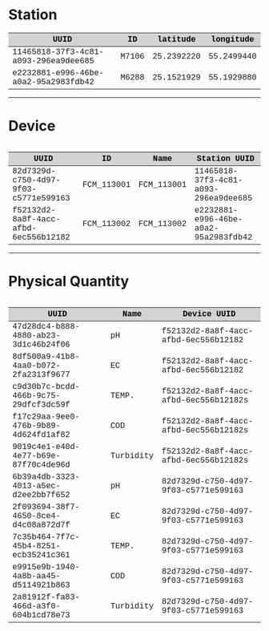 <style>
table {
  font-family: 'Courier New', 'Microsoft JhengHei', Arial, sans-serif;
  width: 100%;
}
table > thead {
  color: black;
  background-color: #D3D3D3;
}
pre {
  font-family: 'Courier New', 'Microsoft JhengHei', Arial, sans-serif;
  background-color: WhiteSmoke;
}
pre > font {
  color: #36BF36;
  font-weight: 700;
}
pre > var {
  color: #FF4D40;
  font-weight: 700;
}
.query {
  color: black;
  background-color: #ECECEC;
}
</style>

# Station

<table>
    <thead>
        <tr>
            <th>UUID</th>
            <th>ID</th>
            <th>latitude</th>
            <th>longitude</th>
        </tr>
    </thead>
  <tbody>
    <tr>
      <td>11465818-37f3-4c81-a093-296ea9dee685</td>
      <td>M7106</td>
      <td>25.2392220</td>
      <td>55.2499440</td>
    </tr>
    <tr>
      <td>e2232881-e996-46be-a0a2-95a2983fdb42</td>
      <td>M6288</td>
      <td>25.1521929</td>
      <td>55.1929880</td>
    </tr>
  </tobdy>
<table>

----

# Device

<table>
    <thead>
        <tr>
            <th>UUID</th>
            <th>ID</th>
            <th>Name</th>
            <th>Station UUID</th>
        </tr>
    </thead>
  <tbody>
    <tr>
      <td>82d7329d-c750-4d97-9f03-c5771e599163</td>
      <td>FCM_113001</td>
      <td>FCM_113001</td>
      <td>11465818-37f3-4c81-a093-296ea9dee685</td>
    </tr>
    <tr>
      <td>f52132d2-8a8f-4acc-afbd-6ec556b12182</td>
      <td>FCM_113002</td>
      <td>FCM_113002</td>
      <td>e2232881-e996-46be-a0a2-95a2983fdb42</td>
    </tr>
  </tobdy>
<table>

----

# Physical Quantity


<table>
    <thead>
        <tr>
            <th>UUID</th>
            <th>Name</th>
            <th>Device UUID</th>
        </tr>
    </thead>
  <tbody>
    <tr>
      <td>47d28dc4-b888-4880-ab23-3d1c46b24f06</td>
      <td>pH</td>
      <td>f52132d2-8a8f-4acc-afbd-6ec556b12182</td>
    </tr>
    <tr>
      <td>8df500a9-41b8-4aa0-b072-2fa2313f9677</td>
      <td>EC</td>
      <td>f52132d2-8a8f-4acc-afbd-6ec556b12182</td>
    </tr>
    <tr>
      <td>c9d30b7c-bcdd-466b-9c75-29dfcf3dc59f</td>
      <td>TEMP.</td>
      <td>f52132d2-8a8f-4acc-afbd-6ec556b12182s</td>
    </tr>
    <tr>
      <td>f17c29aa-9ee0-476b-9b89-4d624fd1af82</td>
      <td>COD</td>
      <td>f52132d2-8a8f-4acc-afbd-6ec556b12182s</td>
    </tr>
    <tr>
      <td>9019c4e1-e40d-4e77-b69e-87f70c4de96d</td>
      <td>Turbidity</td>
      <td>f52132d2-8a8f-4acc-afbd-6ec556b12182s</td>
    </tr>
    <tr>
      <td>6b39a4db-3323-4013-a5ec-d2ee2bb7f652</td>
      <td>pH</td>
      <td>82d7329d-c750-4d97-9f03-c5771e599163</td>
    </tr>
    <tr>
      <td>2f093694-38f7-4650-8ce4-d4c08a872d7f</td>
      <td>EC</td>
      <td>82d7329d-c750-4d97-9f03-c5771e599163</td>
    </tr>
    <tr>
      <td>7c35b464-7f7c-45b4-8251-ecb35241c361</td>
      <td>TEMP.</td>
      <td>82d7329d-c750-4d97-9f03-c5771e599163</td>
    </tr>
    <tr>
      <td>e9915e9b-1940-4a8b-aa45-d5114921b863</td>
      <td>COD</td>
      <td>82d7329d-c750-4d97-9f03-c5771e599163</td>
    </tr>
    <tr>
      <td>2a81912f-fa83-466d-a3f0-604b1cd78e73</td>
      <td>Turbidity</td>
      <td>82d7329d-c750-4d97-9f03-c5771e599163</td>
    </tr>
  </tobdy>
<table>